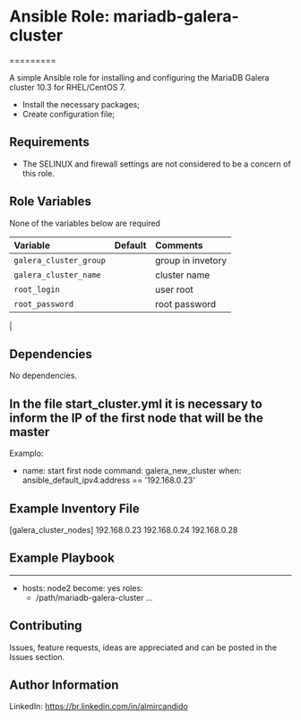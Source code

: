 # Ansible Role: mariadb-galera-cluster
=========

A simple Ansible role for installing and configuring the MariaDB Galera cluster 10.3 for RHEL/CentOS 7.

- Install the necessary packages;
- Create configuration file;


Requirements
------------

- The SELINUX and firewall settings are not considered to be a concern of this role.

Role Variables
--------------


None of the variables below are required

| Variable                                     | Default                       | Comments                                                                                |
| :---                                         | :---                          | :---                                                                                    |
| `galera_cluster_group`                       |                               | group in invetory                                                                       |
| `galera_cluster_name`                        |                               | cluster name                                                                            |
| `root_login`                                 |                               | user root                                                                               |
| `root_password`                              |                               | root password                                                                           |
|



Dependencies
------------

No dependencies.

## In the file start_cluster.yml it is necessary to inform the IP of the first node that will be the master

Examplo:

- name: start first node
  command: galera_new_cluster
  when: ansible_default_ipv4.address == '192.168.0.23'

Example Inventory File
----------------------
[galera_cluster_nodes]
192.168.0.23
192.168.0.24
192.168.0.28


Example Playbook
----------------

---
- hosts: node2
  become: yes
  roles:
    - /path/mariadb-galera-cluster
...

## Contributing

Issues, feature requests, ideas are appreciated and can be posted in the Issues section.


Author Information
------------------
LinkedIn: https://br.linkedin.com/in/almircandido
